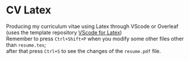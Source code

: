 # CV Latex
Producing my curriculum vitae using Latex through VScode or Overleaf  (uses the template repository [VScode for Latex](https://github.com/nicolosh/VScode_for_Latex))  
Remember to press `Ctrl+Shift+P` when you modify some other files other than `resume.tex`;  
after that press `Ctrl+S` to see the changes of the `resume.pdf` file.
